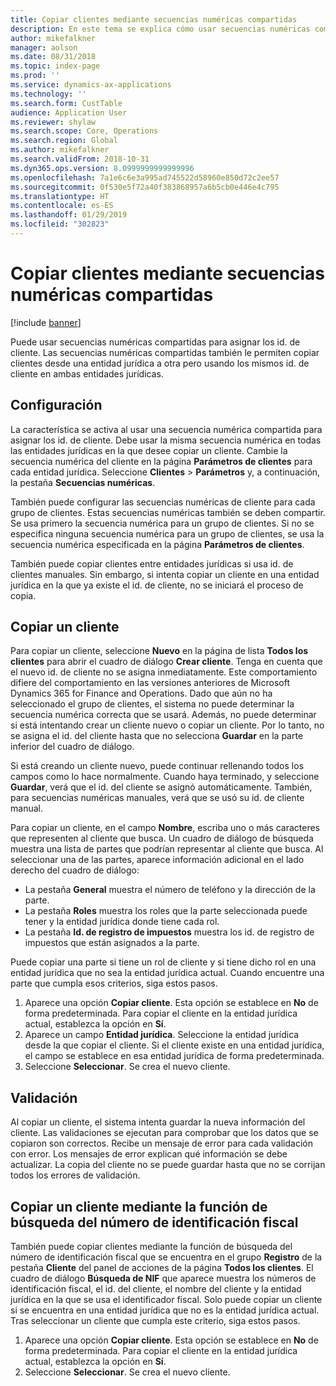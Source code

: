 ```yaml
---
title: Copiar clientes mediante secuencias numéricas compartidas
description: En este tema se explica cómo usar secuencias numéricas compartidas para copiar un cliente en otra entidad jurídica pero conservando el mismo id. de cliente.
author: mikefalkner
manager: aolson
ms.date: 08/31/2018
ms.topic: index-page
ms.prod: ''
ms.service: dynamics-ax-applications
ms.technology: ''
ms.search.form: CustTable
audience: Application User
ms.reviewer: shylaw
ms.search.scope: Core, Operations
ms.search.region: Global
ms.author: mikefalkner
ms.search.validFrom: 2018-10-31
ms.dyn365.ops.version: 8.0999999999999996
ms.openlocfilehash: 7a1e6c6e3a995ad745522d58960e850d72c2ee57
ms.sourcegitcommit: 0f530e5f72a40f383868957a6b5cb0e446e4c795
ms.translationtype: HT
ms.contentlocale: es-ES
ms.lasthandoff: 01/29/2019
ms.locfileid: "302823"
---
```

# <a name="copy-customers-by-using-shared-number-sequences"></a>Copiar clientes mediante secuencias numéricas compartidas

[!include [banner](../includes/banner.md)]

Puede usar secuencias numéricas compartidas para asignar los id. de cliente. Las secuencias numéricas compartidas también le permiten copiar clientes desde una entidad jurídica a otra pero usando los mismos id. de cliente en ambas entidades jurídicas.

## <a name="setup"></a>Configuración

La característica se activa al usar una secuencia numérica compartida para asignar los id. de cliente. Debe usar la misma secuencia numérica en todas las entidades jurídicas en la que desee copiar un cliente. Cambie la secuencia numérica del cliente en la página **Parámetros de clientes** para cada entidad jurídica. Seleccione **Clientes** \> **Parámetros** y, a continuación, la pestaña **Secuencias numéricas**.

También puede configurar las secuencias numéricas de cliente para cada grupo de clientes. Estas secuencias numéricas también se deben compartir. Se usa primero la secuencia numérica para un grupo de clientes. Si no se especifica ninguna secuencia numérica para un grupo de clientes, se usa la secuencia numérica especificada en la página **Parámetros de clientes**.

También puede copiar clientes entre entidades jurídicas si usa id. de clientes manuales. Sin embargo, si intenta copiar un cliente en una entidad jurídica en la que ya existe el id. de cliente, no se iniciará el proceso de copia.

## <a name="copy-a-customer"></a>Copiar un cliente

Para copiar un cliente, seleccione **Nuevo** en la página de lista **Todos los clientes** para abrir el cuadro de diálogo **Crear cliente**. Tenga en cuenta que el nuevo id. de cliente no se asigna inmediatamente. Este comportamiento difiere del comportamiento en las versiones anteriores de Microsoft Dynamics 365 for Finance and Operations. Dado que aún no ha seleccionado el grupo de clientes, el sistema no puede determinar la secuencia numérica correcta que se usará. Además, no puede determinar si está intentando crear un cliente nuevo o copiar un cliente. Por lo tanto, no se asigna el id. del cliente hasta que no selecciona **Guardar** en la parte inferior del cuadro de diálogo.

Si está creando un cliente nuevo, puede continuar rellenando todos los campos como lo hace normalmente. Cuando haya terminado, y seleccione **Guardar**, verá que el id. del cliente se asignó automáticamente. También, para secuencias numéricas manuales, verá que se usó su id. de cliente manual.

Para copiar un cliente, en el campo **Nombre**, escriba uno o más caracteres que representen al cliente que busca. Un cuadro de diálogo de búsqueda muestra una lista de partes que podrían representar al cliente que busca. Al seleccionar una de las partes, aparece información adicional en el lado derecho del cuadro de diálogo:

- La pestaña **General** muestra el número de teléfono y la dirección de la parte.
- La pestaña **Roles** muestra los roles que la parte seleccionada puede tener y la entidad jurídica donde tiene cada rol.
- La pestaña **Id. de registro de impuestos** muestra los id. de registro de impuestos que están asignados a la parte.

Puede copiar una parte si tiene un rol de cliente y si tiene dicho rol en una entidad jurídica que no sea la entidad jurídica actual. Cuando encuentre una parte que cumpla esos criterios, siga estos pasos.

1. Aparece una opción **Copiar cliente**. Esta opción se establece en **No** de forma predeterminada. Para copiar el cliente en la entidad jurídica actual, establezca la opción en **Sí**. 
2. Aparece​ un campo **Entidad jurídica**. Seleccione la entidad jurídica desde la que copiar el cliente. Si el cliente existe en una entidad jurídica, el campo se establece en esa entidad jurídica de forma predeterminada.
3. Seleccione **Seleccionar**. Se crea el nuevo cliente.

## <a name="validation"></a>Validación

Al copiar un cliente, el sistema intenta guardar la nueva información del cliente. Las validaciones se ejecutan para comprobar que los datos que se copiaron son correctos. Recibe un mensaje de error para cada validación con error. Los mensajes de error explican qué información se debe actualizar. La copia del cliente no se puede guardar hasta que no se corrijan todos los errores de validación.

## <a name="copy-a-customer-by-using-tax-exempt-number-search-feature"></a>Copiar un cliente mediante la función de búsqueda del número de identificación fiscal

También puede copiar clientes mediante la función de búsqueda del número de identificación fiscal que se encuentra en el grupo **Registro** de la pestaña **Cliente** del panel de acciones de la página **Todos los clientes**. El cuadro de diálogo **Búsqueda de NIF** que aparece muestra los números de identificación fiscal, el id. del cliente, el nombre del cliente y la entidad jurídica en la que se usa el identificador fiscal. Solo puede copiar un cliente si se encuentra en una entidad jurídica que no es la entidad jurídica actual. Tras seleccionar un cliente que cumpla este criterio, siga estos pasos.

1. Aparece una opción **Copiar cliente**. Esta opción se establece en **No** de forma predeterminada. Para copiar el cliente en la entidad jurídica actual, establezca la opción en **Sí**. 
2. Seleccione **Seleccionar**. Se crea el nuevo cliente.
